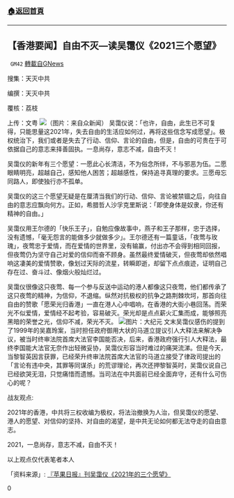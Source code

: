 ###  [:house:返回首頁](https://github.com/ourhimalayas/txt)
---

## 【香港要闻】自由不灭—读吴霭仪《2021三个愿望》
` GM42` [轉載自GNews](https://gnews.org/zh-hans/714871/)

搜集：天灭中共

编撰：天灭中共

覆核：荔枝

上传：文粤
![]()![](https://gnews.org/wp-content/uploads/2021/01/自由不滅—讀吳靄儀image001.jpg)（图片：来自众新闻）
吴霭仪说：「也许，自由，此生已不可复得，只能思量这2021年，失去自由的生活应如何过，再将这些信念写成愿望」。极权统治下，我们或者是失去了行动、信仰、言论的自由，但是，自由的可贵在于可依据自己的意志来择善固执。一息尚存，意志不减，自由不灭！

吴霭仪的新年有三个愿望：一愿此心长清洁，不为俗念所绊，不与邪恶为伍。二愿眼睛明亮，超越自己，感知他人困苦；超越感性，保持追寻真理的要求。三愿毋忘同路人，即使独行亦不孤单。

吴霭仪的这三个愿望无疑是在厘清当我们的行动、信仰、言论被禁锢之后，向往自由的意志应飘向何方。正如，希腊哲人沙孚克里斯说：「即使身体是奴隶，你还有精神的自由。」

吴霭仪用王尔德的「快乐王子」，自勉应像故事中，燕子和王子那样，忠于选择，没有遗憾，「毫无怨言的能做多少就做多少」。王尔德还有一篇童话，「夜莺与玫瑰」，夜莺忠于爱情，而在爱情的世界里，没有输赢，付出亦不会得到相同回报，但夜莺仍为坚守自己对爱的信仰而奋不顾身。虽然最终爱情破灭，但夜莺却依然唱响这凄美的爱情赞歌，像划过天际的流星，转瞬即逝，却留下点点痕迹，证明自己存在过、奋斗过、像烟火般灿烂过。

吴霭仪很像这只夜莺、每一个参与反送中运动的港人都像这只夜莺，他们都传承了这只夜莺的精神，为信仰，不退缩。纵然对抗极权的抗争之路荆棘坎坷，那首向往自由的赞歌「愿荣光归香港」一直在港人心中唱响，在香港的大街小巷回荡。而荣光不似爱情，爱情经不起考验，容易破灭。荣光却是点点薪火汇集而成，能够照亮黑暗的荣誉之光，信仰不减，荣光不灭。
![]()![](https://gnews.org/wp-content/uploads/2021/01/馬道立李國能.jpg)图片：大纪元
文末吴霭仪感伤的提到了1999年的吴嘉玲案，当时担任政府御用大状的马道立提议引人大释法来解决争议，被当时终审法院首席大法官李国能否决，后来，香港政府强行引人大释法，最终李国能大法官无奈作出轻微妥协，吴霭仪形容当时难过的痛哭流涕。但是今天，当黎智英因言获罪，已经荣升终审法院首席大法官的马道立接受了律政司提出的「言论有违中央，其罪等同谋杀」的荒谬理论，再次还押黎智英时，吴霭仪说自己已经欲哭无泪，只觉痛惜而遗憾。当司法在中共面前已经全面弃守，还有什么可伤心的呢？

战友观点:

2021年的香港，中共将三权收编为极权，将法治撤换为人治，但吴霭仪的愿望、港人的愿望、对信仰的坚持、对自由的渴望，是中共无论如何都无法夺走的自由意志。

2021，一息尚存，意志不减，自由不灭！

以上观点仅代表笔者本人

「资料来源」: [『苹果日报』刊吴霭仪《2021年的三个愿望》](https://hk.appledaily.com/columnist/20210103/7M37P57KENHTRKY7TEUQT7GJ7U/)

0

